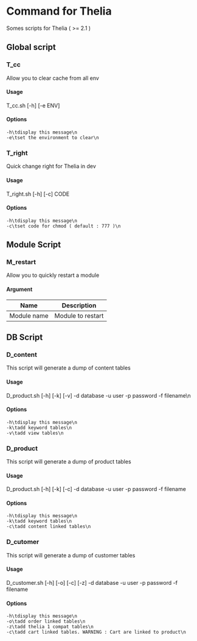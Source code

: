 # Command for Thelia

Somes scripts for Thelia ( >= 2.1 )

## Global script

### T_cc

Allow you to clear cache from all env

#### Usage

T_cc.sh [-h] [-e ENV]

#### Options
	-h\tdisplay this message\n
	-e\tset the environment to clear\n

### T_right

Quick change right for Thelia in dev

#### Usage

T_right.sh [-h] [-c] CODE

#### Options
	-h\tdisplay this message\n
    -c\tset code for chmod ( default : 777 )\n

## Module Script

### M_restart

Allow you to quickly restart a module

#### Argument

Name 		 	| Description 
------------ 	| -------------
Module name 	| Module to restart

## DB Script

### D_content

This script will generate a dump of content tables

#### Usage

D_product.sh  [-h] [-k] [-v] -d database -u user -p password -f filename\n

#### Options
	-h\tdisplay this message\n
	-k\tadd keyword tables\n
	-v\tadd view tables\n

### D_product

This script will generate a dump of product tables

#### Usage

D_product.sh  [-h] [-k] [-c] -d database -u user -p password -f filename

#### Options
	-h\tdisplay this message\n
	-k\tadd keyword tables\n
	-c\tadd content linked tables\n
	
### D_cutomer

This script will generate a dump of customer tables

#### Usage

D_customer.sh  [-h] [-o] [-c] [-z] -d database -u user -p password -f filename

#### Options
	-h\tdisplay this message\n
    -o\tadd order linked tables\n
    -z\tadd thelia 1 compat tables\n
    -c\tadd cart linked tables. WARNING : Cart are linked to product\n
